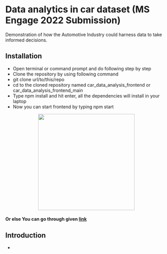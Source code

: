 # Data analytics in car dataset (MS Engage 2022 Submission)

Demonstration of how the Automotive Industry could harness data to take informed decisions.

## Installation

* Open terminal or command prompt and do following step by step
* Clone the repository by using following command
* git clone url/to/this/repo
* cd to the cloned repository named car_data_analysis_frontend or car_data_analysis_frontend_main
* Type npm install and hit enter, all the dependencies will install in your laptop
* Now you can start frontend by typing npm start

<p align="center">
  <img
       width="300"
       height="300"
       src=""
  >
</p>

#### Or else You can go through given [link]( https://analysiscar.herokuapp.com/)

## Introduction
*
